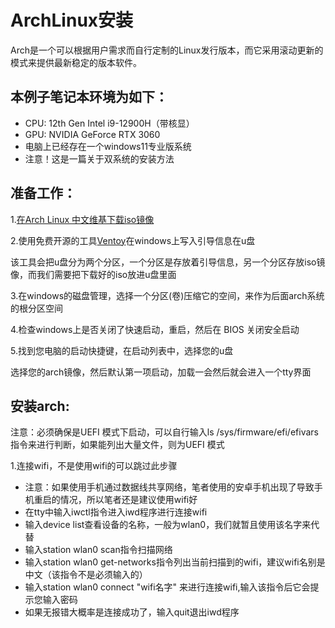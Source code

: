 # ArchLinux安装

Arch是一个可以根据用户需求而自行定制的Linux发行版本，而它采用滚动更新的模式来提供最新稳定的版本软件。

## 本例子笔记本环境为如下：
- CPU: 12th Gen Intel i9-12900H（带核显）
- GPU: NVIDIA GeForce RTX 3060
- 电脑上已经存在一个windows11专业版系统
- 注意！这是一篇关于双系统的安装方法

## 准备工作：
  1.[在Arch Linux 中文维基下载iso镜像](https://archlinux.org/download/)  
  
  2.使用免费开源的工具[Ventoy](https://github.com/ventoy/Ventoy/releases)在windows上写入引导信息在u盘  
  
  该工具会把u盘分为两个分区，一个分区是存放着引导信息，另一个分区存放iso镜像，而我们需要把下载好的iso放进u盘里面  

  3.在windows的磁盘管理，选择一个分区(卷)压缩它的空间，来作为后面arch系统的根分区空间  

  4.检查windows上是否关闭了快速启动，重启，然后在 BIOS 关闭安全启动  

  5.找到您电脑的启动快捷键，在启动列表中，选择您的u盘  

  选择您的arch镜像，然后默认第一项启动，加载一会然后就会进入一个tty界面

  ## 安装arch:
  注意：必须确保是UEFI 模式下启动，可以自行输入ls /sys/firmware/efi/efivars指令来进行判断，如果能列出大量文件，则为UEFI 模式  

  1.连接wifi，不是使用wifi的可以跳过此步骤  

  - 注意：如果使用手机通过数据线共享网络，笔者使用的安卓手机出现了导致手机重启的情况，所以笔者还是建议使用wifi好
  - 在tty中输入iwctl指令进入iwd程序进行连接wifi
  - 输入device list查看设备的名称，一般为wlan0，我们就暂且使用该名字来代替
  - 输入station wlan0 scan指令扫描网络
  - 输入station wlan0 get-networks指令列出当前扫描到的wifi，建议wifi名别是中文（该指令不是必须输入的）
  - 输入station wlan0 connect "wifi名字" 来进行连接wifi,输入该指令后它会提示您输入密码
  - 如果无报错大概率是连接成功了，输入quit退出iwd程序

  
  
